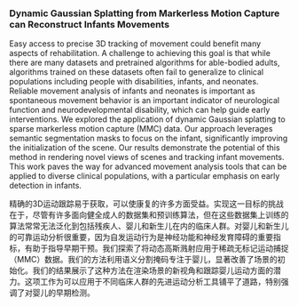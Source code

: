 ### Dynamic Gaussian Splatting from Markerless Motion Capture can Reconstruct Infants Movements

Easy access to precise 3D tracking of movement could benefit many aspects of rehabilitation. A challenge to achieving this goal is that while there are many datasets and pretrained algorithms for able-bodied adults, algorithms trained on these datasets often fail to generalize to clinical populations including people with disabilities, infants, and neonates. Reliable movement analysis of infants and neonates is important as spontaneous movement behavior is an important indicator of neurological function and neurodevelopmental disability, which can help guide early interventions. We explored the application of dynamic Gaussian splatting to sparse markerless motion capture (MMC) data. Our approach leverages semantic segmentation masks to focus on the infant, significantly improving the initialization of the scene. Our results demonstrate the potential of this method in rendering novel views of scenes and tracking infant movements. This work paves the way for advanced movement analysis tools that can be applied to diverse clinical populations, with a particular emphasis on early detection in infants.

精确的3D运动跟踪易于获取，可以使康复的许多方面受益。实现这一目标的挑战在于，尽管有许多面向健全成人的数据集和预训练算法，但在这些数据集上训练的算法常常无法泛化到包括残疾人、婴儿和新生儿在内的临床人群。对婴儿和新生儿的可靠运动分析很重要，因为自发运动行为是神经功能和神经发育障碍的重要指标，有助于指导早期干预。我们探索了将动态高斯溅射应用于稀疏无标记运动捕捉（MMC）数据。我们的方法利用语义分割掩码专注于婴儿，显著改善了场景的初始化。我们的结果展示了这种方法在渲染场景的新视角和跟踪婴儿运动方面的潜力。这项工作为可以应用于不同临床人群的先进运动分析工具铺平了道路，特别强调了对婴儿的早期检测。
